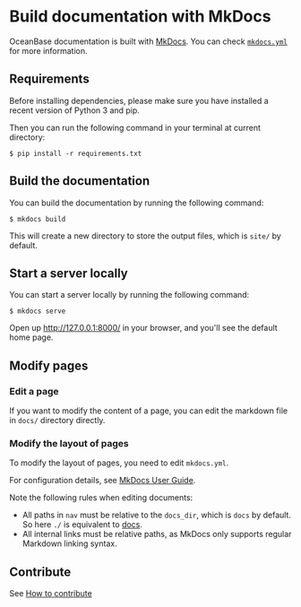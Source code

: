 # Build documentation with MkDocs

OceanBase documentation is built with [MkDocs](https://www.mkdocs.org/). You can check [`mkdocs.yml`](mkdocs.yml) for more information.

## Requirements

Before installing dependencies, please make sure you have installed a recent version of Python 3 and pip.

Then you can run the following command in your terminal at current directory:

    $ pip install -r requirements.txt

## Build the documentation

You can build the documentation by running the following command:

    $ mkdocs build

This will create a new directory to store the output files, which is `site/` by default.

## Start a server locally

You can start a server locally by running the following command:

    $ mkdocs serve

Open up http://127.0.0.1:8000/ in your browser, and you'll see the default home page.

## Modify pages

### Edit a page

If you want to modify the content of a page, you can edit the markdown file in `docs/` directory directly.

### Modify the layout of pages

To modify the layout of pages, you need to edit `mkdocs.yml`.

For configuration details, see [MkDocs User Guide](https://www.mkdocs.org/user-guide/configuration/).

Note the following rules when editing documents:
- All paths in `nav` must be relative to the `docs_dir`, which is `docs` by default. So here `./` is equivalent to [docs](docs).
- All internal links must be relative paths, as MkDocs only supports regular Markdown linking syntax.

## Contribute

See [How to contribute](wiki/how_to_contribute)
